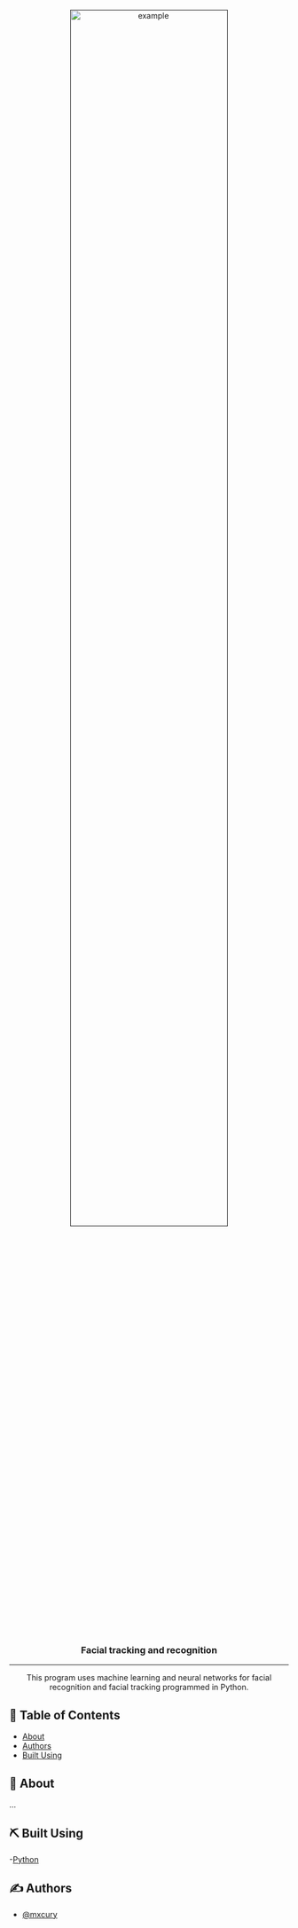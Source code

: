 <p align="center">
  <a href="" rel="noopener">
 <img height=75% width=75% src="" alt="example"></a>
</p>

<h3 align="center">Facial tracking and recognition</h3>

---

<p align="center">This program uses machine learning and neural networks for facial recognition and facial tracking programmed in Python.
    <br> 
</p>

## 📝 Table of Contents

- [About](#about)
- [Authors](#authors)
- [Built Using](#️built_using)

## 🧐 About <a name = "about"></a>

...

## ⛏️ Built Using <a name = "built_using"></a>

-[Python](https://python.com)

## ✍️ Authors <a name = "authors"></a>

- [@mxcury](https://github.com/mxcury) 


